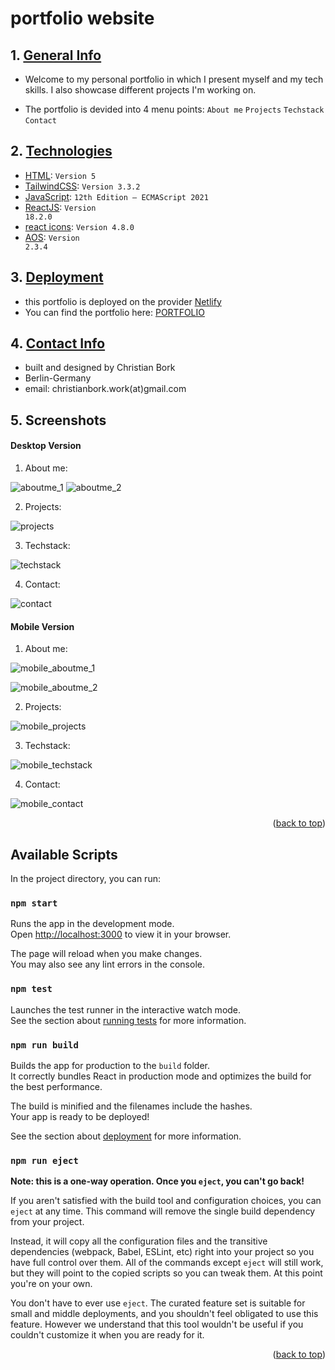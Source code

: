 
# portfolio website

## 1. [ General Info ](#general-info)
+ Welcome to my personal portfolio in which I present myself and my tech skills. I also showcase different projects I'm working on.

- The portfolio is devided into 4 menu points:
<code>About me</code>
<code>Projects</code>
<code>Techstack</code>
<code>Contact</code>

## 2. [ Technologies ](#technologies)
- [HTML](https://developer.mozilla.org/en-US/docs/Web/HTML): <code>Version 5</code>
- [TailwindCSS](https://v2.tailwindcss.com/docs): <code>Version 3.3.2</code>
- [JavaScript](https://developer.mozilla.org/en-US/docs/Web/JavaScript): <code>12th Edition – ECMAScript 2021</code>
- [ReactJS](https://react.dev): <code>Version 18.2.0</code>
- [react icons](https://react-icons.github.io/react-icons/): <code>Version 4.8.0</code>
- [AOS](https://michalsnik.github.io/aos/): <code>Version 2.3.4</code>

## 3. [ Deployment ](#deployment)
- this portfolio is deployed on the provider [Netlify](https://netlify.com)
- You can find the portfolio here: [PORTFOLIO](https://christianbork.netlify.app)

## 4. [ Contact Info ](#contact-info)
- built and designed by Christian Bork
- Berlin-Germany
- email: christianbork.work(at)gmail.com

## 5. Screenshots

#### Desktop Version

1. About me:

![aboutme_1](src/assets/screenshots/aboutme_1.png "aboutme_1.png") 
![aboutme_2](src/assets/screenshots/aboutme_2.png "aboutme_2.png") 

2. Projects:

![projects](src/assets/screenshots/projects.png "projects.png") 

3. Techstack:

![techstack](src/assets/screenshots/techstack.png "techstack.png") 

4. Contact:

![contact](src/assets/screenshots/contact.png "contact.png")

#### Mobile Version

1. About me:

![mobile_aboutme_1](src/assets/screenshots/mobile_aboutme_1.png "mobile_aboutme_1.png") 

![mobile_aboutme_2](src/assets/screenshots/mobile_aboutme_2.png "mobile_aboutme_2.png") 

2. Projects:

![mobile_projects](src/assets/screenshots/mobile_projects.png "mobile_projects.png") 

3. Techstack:

![mobile_techstack](src/assets/screenshots/mobile_techstack.png "mobile_techstack.png") 

4. Contact:

![mobile_contact](src/assets/screenshots/mobile_contact.png "mobile_contact.png")

<p align="right">(<a href="#top">back to top</a>)</p>

## Available Scripts

In the project directory, you can run:

### `npm start`

Runs the app in the development mode.\
Open [http://localhost:3000](http://localhost:3000) to view it in your browser.

The page will reload when you make changes.\
You may also see any lint errors in the console.

### `npm test`

Launches the test runner in the interactive watch mode.\
See the section about [running tests](https://facebook.github.io/create-react-app/docs/running-tests) for more information.

### `npm run build`

Builds the app for production to the `build` folder.\
It correctly bundles React in production mode and optimizes the build for the best performance.

The build is minified and the filenames include the hashes.\
Your app is ready to be deployed!

See the section about [deployment](https://facebook.github.io/create-react-app/docs/deployment) for more information.

### `npm run eject`

**Note: this is a one-way operation. Once you `eject`, you can't go back!**

If you aren't satisfied with the build tool and configuration choices, you can `eject` at any time. This command will remove the single build dependency from your project.

Instead, it will copy all the configuration files and the transitive dependencies (webpack, Babel, ESLint, etc) right into your project so you have full control over them. All of the commands except `eject` will still work, but they will point to the copied scripts so you can tweak them. At this point you're on your own.

You don't have to ever use `eject`. The curated feature set is suitable for small and middle deployments, and you shouldn't feel obligated to use this feature. However we understand that this tool wouldn't be useful if you couldn't customize it when you are ready for it.

<p align="right">(<a href="#top">back to top</a>)</p>